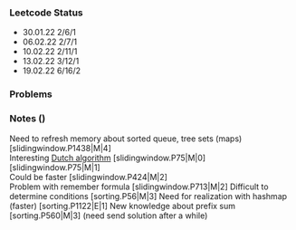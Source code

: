 ### Leetcode Status

- 30.01.22 2/6/1
- 06.02.22 2/7/1
- 10.02.22 2/11/1
- 13.02.22 3/12/1
- 19.02.22 6/16/2

### Problems

### Notes ()
Need to refresh memory about sorted queue, tree sets (maps) [slidingwindow.P1438|M|4] <br>
Interesting [Dutch algorithm](https://en.wikipedia.org/wiki/Dutch_national_flag_problem) [slidingwindow.P75|M|0] <br>
[slidingwindow.P75|M|1] <br>
Could be faster [slidingwindow.P424|M|2] <br>
Problem with remember formula [slidingwindow.P713|M|2]
Difficult to determine conditions [sorting.P56|M|3]
Need for realization with hashmap (faster) [sorting.P1122|E|1]
New knowledge about prefix sum [sorting.P560|M|3] (need send solution after a while)
